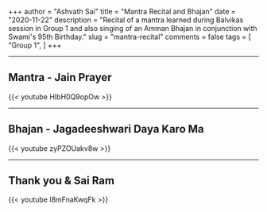 +++
author = "Ashvath Sai"
title = "Mantra Recital and Bhajan"
date = "2020-11-22"
description = "Recital of a mantra learned during Balvikas session in Group 1 and also singing of an Amman Bhajan in conjunction with Swami's 95th Birthday."
slug = "mantra-recital"
comments = false
tags = [
    "Group 1",
]
+++

---

## Mantra - Jain Prayer

{{< youtube HIbH0Q9opOw >}}

---

## Bhajan - Jagadeeshwari Daya Karo Ma

{{< youtube zyPZOUakv8w >}}

---

## Thank you & Sai Ram

{{< youtube I8mFnaKwqFk >}}

<br>